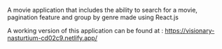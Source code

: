 A movie application that includes the ability to search for a movie, pagination feature and group by genre made using React.js

A working version of this application can be found at : https://visionary-nasturtium-cd02c9.netlify.app/
